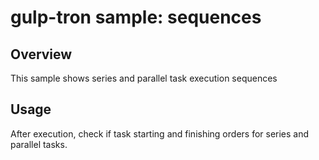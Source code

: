 # gulp-tron sample: sequences

## Overview
This sample shows series and parallel task execution sequences

## Usage
After execution, check if task starting and finishing orders for series and parallel tasks.
